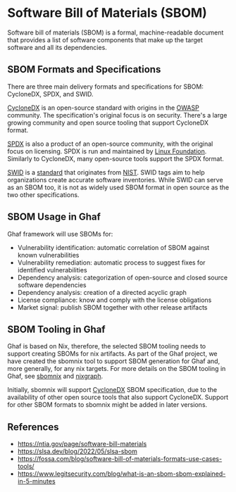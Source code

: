 # Software Bill of Materials (SBOM)
Software bill of materials (SBOM) is a formal, machine-readable document that provides a list of software components that make up the target software and all its dependencies.

## SBOM Formats and Specifications
There are three main delivery formats and specifications for SBOM: CycloneDX, SPDX, and SWID.

[CycloneDX](https://cyclonedx.org/specification/overview/) is an open-source standard with origins in the [OWASP](https://en.wikipedia.org/wiki/OWASP) community. The specification's original focus is on security. There's a large growing community and open source tooling that support CycloneDX format.

[SPDX](https://spdx.dev/specifications/) is also a product of an open-source community, with the original focus on licensing. SPDX is run and maintained by [Linux Foundation](https://en.wikipedia.org/wiki/Linux_Foundation). Similarly to CycloneDX, many open-source tools support the SPDX format. 

[SWID](https://nvd.nist.gov/products/swid) is a [standard](https://www.iso.org/standard/65666.html) that originates from [NIST](https://www.nist.gov/). SWID tags aim to help organizations create accurate software inventories. While SWID can serve as an SBOM too, it is not as widely used SBOM format in open source as the two other specifications.


## SBOM Usage in Ghaf
Ghaf framework will use SBOMs for:
- Vulnerability identification: automatic correlation of SBOM against known vulnerabilities
- Vulnerability remediation: automatic process to suggest fixes for identified vulnerabilities
- Dependency analysis: categorization of open-source and closed source software dependencies
- Dependency analysis: creation of a directed acyclic graph
- License compliance: know and comply with the license obligations
- Market signal: publish SBOM together with other release artifacts


## SBOM Tooling in Ghaf
Ghaf is based on Nix, therefore, the selected SBOM tooling needs to support creating SBOMs for nix artifacts. As part of the Ghaf project, we have created the sbomnix tool to support SBOM generation for Ghaf and, more generally, for any nix targets. For more details on the SBOM tooling in Ghaf, see [sbomnix](https://github.com/tiiuae/sbomnix#sbomnix) and [nixgraph](https://github.com/tiiuae/sbomnix/blob/main/doc/nixgraph.md#nixgraph).

Initially, sbomnix will support [CycloneDX](https://cyclonedx.org/specification/overview/) SBOM specification, due to the availability of other open source tools that also support CycloneDX. Support for other SBOM formats to sbomnix might be added in later versions.


## References
- https://ntia.gov/page/software-bill-materials
- https://slsa.dev/blog/2022/05/slsa-sbom
- https://fossa.com/blog/software-bill-of-materials-formats-use-cases-tools/
- https://www.legitsecurity.com/blog/what-is-an-sbom-sbom-explained-in-5-minutes